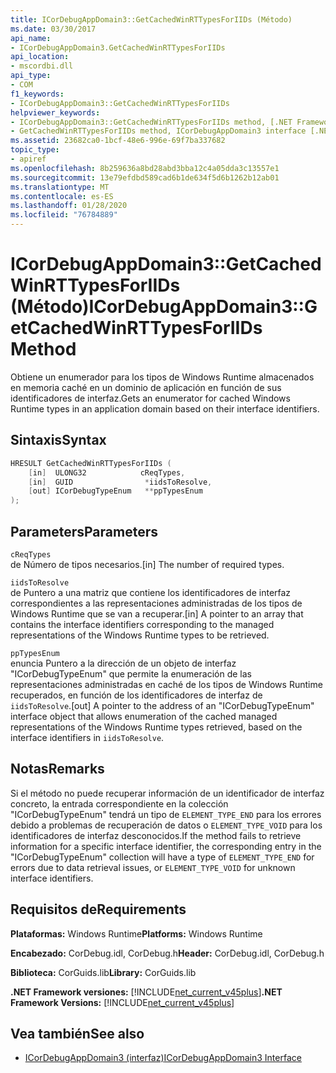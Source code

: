 ```yaml
---
title: ICorDebugAppDomain3::GetCachedWinRTTypesForIIDs (Método)
ms.date: 03/30/2017
api_name:
- ICorDebugAppDomain3.GetCachedWinRTTypesForIIDs
api_location:
- mscordbi.dll
api_type:
- COM
f1_keywords:
- ICorDebugAppDomain3::GetCachedWinRTTypesForIIDs
helpviewer_keywords:
- ICorDebugAppDomain3::GetCachedWinRTTypesForIIDs method, [.NET Framework debugging]
- GetCachedWinRTTypesForIIDs method, ICorDebugAppDomain3 interface [.NET Framework debugging]
ms.assetid: 23682ca0-1bcf-48e6-996e-69f7ba337682
topic_type:
- apiref
ms.openlocfilehash: 8b259636a8bd28abd3bba12c4a05dda3c13557e1
ms.sourcegitcommit: 13e79efdbd589cad6b1de634f5d6b1262b12ab01
ms.translationtype: MT
ms.contentlocale: es-ES
ms.lasthandoff: 01/28/2020
ms.locfileid: "76784889"
---
```

# <a name="icordebugappdomain3getcachedwinrttypesforiids-method"></a><span data-ttu-id="f349f-102">ICorDebugAppDomain3::GetCachedWinRTTypesForIIDs (Método)</span><span class="sxs-lookup"><span data-stu-id="f349f-102">ICorDebugAppDomain3::GetCachedWinRTTypesForIIDs Method</span></span>
<span data-ttu-id="f349f-103">Obtiene un enumerador para los tipos de Windows Runtime almacenados en memoria caché en un dominio de aplicación en función de sus identificadores de interfaz.</span><span class="sxs-lookup"><span data-stu-id="f349f-103">Gets an enumerator for cached Windows Runtime types in an application domain based on their interface identifiers.</span></span>  
  
## <a name="syntax"></a><span data-ttu-id="f349f-104">Sintaxis</span><span class="sxs-lookup"><span data-stu-id="f349f-104">Syntax</span></span>  
  
```cpp  
HRESULT GetCachedWinRTTypesForIIDs (   
    [in]  ULONG32            cReqTypes,  
    [in]  GUID                *iidsToResolve,  
    [out] ICorDebugTypeEnum   **ppTypesEnum  
);  
```  
  
## <a name="parameters"></a><span data-ttu-id="f349f-105">Parameters</span><span class="sxs-lookup"><span data-stu-id="f349f-105">Parameters</span></span>  
 `cReqTypes`  
 <span data-ttu-id="f349f-106">de Número de tipos necesarios.</span><span class="sxs-lookup"><span data-stu-id="f349f-106">[in] The number of required types.</span></span>  
  
 `iidsToResolve`  
 <span data-ttu-id="f349f-107">de Puntero a una matriz que contiene los identificadores de interfaz correspondientes a las representaciones administradas de los tipos de Windows Runtime que se van a recuperar.</span><span class="sxs-lookup"><span data-stu-id="f349f-107">[in] A pointer to an array that contains the interface identifiers corresponding to the managed representations of the Windows Runtime types to be retrieved.</span></span>  
  
 `ppTypesEnum`  
 <span data-ttu-id="f349f-108">enuncia Puntero a la dirección de un objeto de interfaz "ICorDebugTypeEnum" que permite la enumeración de las representaciones administradas en caché de los tipos de Windows Runtime recuperados, en función de los identificadores de interfaz de `iidsToResolve`.</span><span class="sxs-lookup"><span data-stu-id="f349f-108">[out] A pointer to the address of an "ICorDebugTypeEnum" interface object that allows enumeration of the cached managed representations of the Windows Runtime types retrieved, based on the interface identifiers in `iidsToResolve`.</span></span>  
  
## <a name="remarks"></a><span data-ttu-id="f349f-109">Notas</span><span class="sxs-lookup"><span data-stu-id="f349f-109">Remarks</span></span>  
 <span data-ttu-id="f349f-110">Si el método no puede recuperar información de un identificador de interfaz concreto, la entrada correspondiente en la colección "ICorDebugTypeEnum" tendrá un tipo de `ELEMENT_TYPE_END` para los errores debido a problemas de recuperación de datos o `ELEMENT_TYPE_VOID` para los identificadores de interfaz desconocidos.</span><span class="sxs-lookup"><span data-stu-id="f349f-110">If the method fails to retrieve information for a specific interface identifier, the corresponding entry in the "ICorDebugTypeEnum" collection will have a type of `ELEMENT_TYPE_END` for errors due to data retrieval issues, or `ELEMENT_TYPE_VOID` for unknown interface identifiers.</span></span>  
  
## <a name="requirements"></a><span data-ttu-id="f349f-111">Requisitos de</span><span class="sxs-lookup"><span data-stu-id="f349f-111">Requirements</span></span>  
 <span data-ttu-id="f349f-112">**Plataformas:** Windows Runtime</span><span class="sxs-lookup"><span data-stu-id="f349f-112">**Platforms:** Windows Runtime</span></span>  
  
 <span data-ttu-id="f349f-113">**Encabezado:** CorDebug.idl, CorDebug.h</span><span class="sxs-lookup"><span data-stu-id="f349f-113">**Header:** CorDebug.idl, CorDebug.h</span></span>  
  
 <span data-ttu-id="f349f-114">**Biblioteca:** CorGuids.lib</span><span class="sxs-lookup"><span data-stu-id="f349f-114">**Library:** CorGuids.lib</span></span>  
  
 <span data-ttu-id="f349f-115">**.NET Framework versiones:** [!INCLUDE[net_current_v45plus](../../../../includes/net-current-v45plus-md.md)]</span><span class="sxs-lookup"><span data-stu-id="f349f-115">**.NET Framework Versions:** [!INCLUDE[net_current_v45plus](../../../../includes/net-current-v45plus-md.md)]</span></span>  
  
## <a name="see-also"></a><span data-ttu-id="f349f-116">Vea también</span><span class="sxs-lookup"><span data-stu-id="f349f-116">See also</span></span>

- [<span data-ttu-id="f349f-117">ICorDebugAppDomain3 (interfaz)</span><span class="sxs-lookup"><span data-stu-id="f349f-117">ICorDebugAppDomain3 Interface</span></span>](icordebugappdomain3-interface.md)
